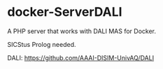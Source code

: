 # docker-ServerDALI
A PHP server that works with DALI MAS for Docker.

SICStus Prolog needed.

DALI: https://github.com/AAAI-DISIM-UnivAQ/DALI
